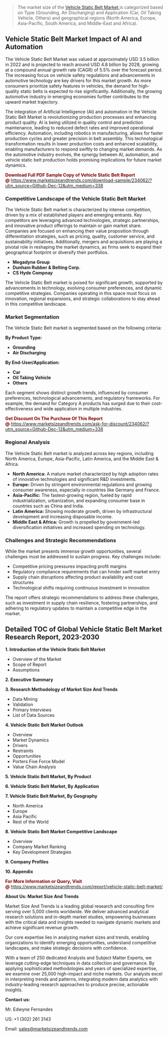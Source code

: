   <blockquote><p>The market size of the <a href="https://www.marketsizeandtrends.com/download-sample/234062/?utm_source=Github-Dec-12&amp;utm_medium=338" target="_blank">Vehicle Static Belt Market </a>is categorized based on Type (Grounding, Air Discharging) and Application (Car, Oil Taking Vehicle, Others) and geographical regions (North America, Europe, Asia-Pacific, South America, and Middle-East and Africa).</p></blockquote><p><h2>Vehicle Static Belt Market Impact of AI and Automation</h2><p>The Vehicle Static Belt Market was valued at approximately USD 3.5 billion in 2022 and is projected to reach around USD 4.8 billion by 2028, growing at a compound annual growth rate (CAGR) of 5.5% over the forecast period. The increasing focus on vehicle safety regulations and advancements in automotive technology are key drivers for this market growth. As more consumers prioritize safety features in vehicles, the demand for high-quality static belts is expected to rise significantly. Additionally, the growing automotive industry in emerging economies further contributes to the upward market trajectory.</p><p>The integration of Artificial Intelligence (AI) and automation in the Vehicle Static Belt Market is revolutionizing production processes and enhancing product quality. AI is being utilized in quality control and prediction maintenance, leading to reduced defect rates and improved operational efficiency. Automation, including robotics in manufacturing, allows for faster production cycles and greater precision in belt assembly. This technological transformation results in lower production costs and enhanced scalability, enabling manufacturers to respond swiftly to changing market demands. As the automotive industry evolves, the synergy between AI, automation, and vehicle static belt production holds promising implications for future market dynamics.</p></p><p><strong><span style="color: #800000;">Download Full PDF Sample Copy of Vehicle Static Belt Report @</span>&nbsp;</strong><a href="https://www.marketsizeandtrends.com/download-sample/234062/?utm_source=Github-Dec-12&amp;utm_medium=338">https://www.marketsizeandtrends.com/download-sample/234062/?utm_source=Github-Dec-12&amp;utm_medium=338</a></p><h3>Competitive Landscape of the Vehicle Static Belt Market</h3><p>The Vehicle Static Belt market is characterized by intense competition, driven by a mix of established players and emerging entrants. Key competitors are leveraging advanced technologies, strategic partnerships, and innovative product offerings to maintain or gain market share. Companies are focused on enhancing their value proposition through differentiation strategies, such as pricing, quality, customer service, and sustainability initiatives. Additionally, mergers and acquisitions are playing a pivotal role in reshaping the market dynamics, as firms seek to expand their geographical footprint or diversify their portfolios.</p><p><strong><p><ul><li>Megadyne Group </li><li> Dunham Rubber & Belting Corp. </li><li> CS Hyde Compnay</p></li></ul></p></strong></p><p>The Vehicle Static Belt market is poised for significant growth, supported by advancements in technology, evolving consumer preferences, and dynamic competitive strategies. Companies operating in this space must focus on innovation, regional expansions, and strategic collaborations to stay ahead in this competitive landscape.</p><h3>Market Segmentation</h3><p>The Vehicle Static Belt market is segmented based on the following criteria:</p><p><strong>By Product Type:</strong></p><p><strong><p><ul><li>Grounding </li><li> Air Discharging</p></li></ul></p></strong></p><p><strong>By End-User/Application:</strong></p><p><strong><p><ul><li>Car </li><li> Oil Taking Vehicle </li><li> Others</p></li></ul></p></strong></p><p>Each segment shows distinct growth trends, influenced by consumer preferences, technological advancements, and regulatory frameworks. For example, the demand for Category A products has surged due to their cost-effectiveness and wide application in multiple industries.</p><p><strong><span style="color: #800000;">Get Discount On The Purchase Of This Report @&nbsp;</span></strong><a href="https://www.marketsizeandtrends.com/ask-for-discount/234062/?utm_source=Github-Dec-12&amp;utm_medium=338">https://www.marketsizeandtrends.com/ask-for-discount/234062/?utm_source=Github-Dec-12&amp;utm_medium=338</a></p><h3>Regional Analysis</h3><p>The Vehicle Static Belt market is analyzed across key regions, including North America, Europe, Asia-Pacific, Latin America, and the Middle East &amp; Africa.</p><ul><li><strong>North America:</strong> A mature market characterized by high adoption rates of innovative technologies and significant R&amp;D investments.</li><li><strong>Europe:</strong> Driven by stringent environmental regulations and growing consumer awareness, especially in countries like Germany and France.</li><li><strong>Asia-Pacific:</strong> The fastest-growing region, fueled by rapid industrialization, urbanization, and expanding consumer base in countries such as China and India.</li><li><strong>Latin America:</strong> Showing moderate growth, driven by infrastructural development and increasing disposable income.</li><li><strong>Middle East &amp; Africa:</strong> Growth is propelled by government-led diversification initiatives and increased spending on technology.</li></ul><h3>Challenges and Strategic Recommendations</h3><p>While the market presents immense growth opportunities, several challenges must be addressed to sustain progress. Key challenges include:</p><ul><li>Competitive pricing pressures impacting profit margins</li><li>Regulatory compliance requirements that can hinder swift market entry</li><li>Supply chain disruptions affecting product availability and cost structures</li><li>Technological shifts requiring continuous investment in innovation</li></ul><p>The report offers strategic recommendations to address these challenges, such as investment in supply chain resilience, fostering partnerships, and adhering to regulatory updates to maintain a competitive edge in the market.</p><h2>Detailed TOC of Global Vehicle Static Belt Market Research Report, 2023-2030</h2><p><strong>1. Introduction of the Vehicle Static Belt Market</strong></p><ul><li>Overview of the Market</li><li>Scope of Report</li><li>Assumptions&nbsp;</li></ul><p><strong>2. Executive Summary</strong></p><p><strong>3. Research Methodology of <strong>Market Size And Trends</strong></strong></p><ul><li>Data Mining</li><li>Validation</li><li>Primary Interviews</li><li>List of Data Sources&nbsp;</li></ul><p><strong>4. Vehicle Static Belt Market Outlook</strong></p><ul><li>Overview</li><li>Market Dynamics</li><li>Drivers</li><li>Restraints</li><li>Opportunities</li><li>Porters Five Force Model</li><li>Value Chain Analysis&nbsp;</li></ul><p><strong>5. Vehicle Static Belt Market, By Product</strong></p><p><strong>6. Vehicle Static Belt Market, By Application</strong></p><p><strong>7. Vehicle Static Belt Market, By Geography</strong></p><ul><li>North America</li><li>Europe</li><li>Asia Pacific</li><li>Rest of the World&nbsp;</li></ul><p><strong>8. Vehicle Static Belt Market Competitive Landscape</strong></p><ul><li>Overview</li><li>Company Market Ranking</li><li>Key Development Strategies&nbsp;</li></ul><p><strong>9. Company Profiles</strong></p><p><strong>10. Appendix</strong></p><p><strong><span style="color: #800000;">For More Information or Query, Visit @&nbsp;</span></strong><a href="https://www.marketsizeandtrends.com/report/vehicle-static-belt-market/">https://www.marketsizeandtrends.com/report/vehicle-static-belt-market/</a></p><p></p><p><strong>About Us:&nbsp;Market Size And Trends</strong></p><p>Market Size And Trends&nbsp;is a leading global research and consulting firm serving over 5,000 clients worldwide. We deliver advanced analytical research solutions and in-depth market studies, empowering businesses with the critical data and insights needed to navigate dynamic markets and achieve significant revenue growth.</p><p>Our core expertise lies in analyzing market sizes and trends, enabling organizations to identify emerging opportunities, understand competitive landscapes, and make strategic decisions with confidence.</p><p>With a team of 250 dedicated Analysts and Subject Matter Experts, we leverage cutting-edge techniques in data collection and governance. By applying sophisticated methodologies and years of specialized expertise, we examine over 25,000 high-impact and niche markets. Our analysts excel in interpreting trends and patterns, integrating modern data analytics with industry-leading research approaches to produce precise, actionable insights.</p><p><strong>Contact us:</strong></p><p>Mr. Edwyne Fernandes</p><p>US: +1 (302) 261 3143</p><p>Email: <a href="mailto:sales@marketsizeandtrends.com">sales@marketsizeandtrends.com</a>&nbsp;</p>
